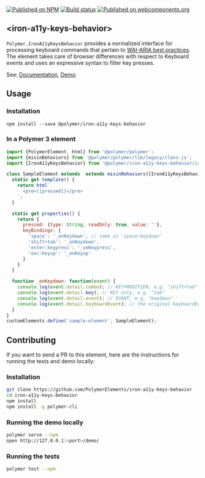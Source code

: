[![Published on NPM](https://img.shields.io/npm/v/@polymer/iron-a11y-keys-behavior.svg)](https://www.npmjs.com/package/@polymer/iron-a11y-keys-behavior)
[![Build status](https://travis-ci.org/PolymerElements/iron-a11y-keys-behavior.svg?branch=master)](https://travis-ci.org/PolymerElements/iron-a11y-keys-behavior)
[![Published on webcomponents.org](https://img.shields.io/badge/webcomponents.org-published-blue.svg)](https://webcomponents.org/element/@polymer/iron-a11y-keys-behavior)

## &lt;iron-a11y-keys-behavior&gt;

`Polymer.IronA11yKeysBehavior` provides a normalized interface for processing
keyboard commands that pertain
to [WAI-ARIA best practices](http://www.w3.org/TR/wai-aria-practices/#kbd_general_binding).
The element takes care of browser differences with respect to Keyboard events
and uses an expressive syntax to filter key presses.

See: [Documentation](https://www.webcomponents.org/element/@polymer/iron-a11y-keys-behavior),
[Demo](https://www.webcomponents.org/element/@polymer/iron-a11y-keys-behavior/demo/demo/index.html).

## Usage

### Installation

```
npm install --save @polymer/iron-a11y-keys-behavior
```

### In a Polymer 3 element

```js
import {PolymerElement, html} from '@polymer/polymer';
import {mixinBehaviors} from '@polymer/polymer/lib/legacy/class.js';
import {IronA11yKeysBehavior} from '@polymer/iron-a11y-keys-behavior/iron-a11y-keys-behavior.js';

class SampleElement extends  extends mixinBehaviors([IronA11yKeysBehavior], PolymerElement) {
  static get template() {
    return html`
      <pre>[[pressed]]</pre>
    `;
  }

  static get properties() {
    return {
      pressed: {type: String, readOnly: true, value: ''},
      keyBindings: {
        'space': '_onKeydown', // same as 'space:keydown'
        'shift+tab': '_onKeydown',
        'enter:keypress': '_onKeypress',
        'esc:keyup': '_onKeyup'
      }
    }
  }

  function _onKeydown: function(event) {
    console.log(event.detail.combo); // KEY+MODIFIER, e.g. "shift+tab"
    console.log(event.detail.key); // KEY only, e.g. "tab"
    console.log(event.detail.event); // EVENT, e.g. "keydown"
    console.log(event.detail.keyboardEvent); // the original KeyboardEvent
  }
}
customElements.define('sample-element', SampleElement);
```

## Contributing

If you want to send a PR to this element, here are
the instructions for running the tests and demo locally:

### Installation

```sh
git clone https://github.com/PolymerElements/iron-a11y-keys-behavior
cd iron-a11y-keys-behavior
npm install
npm install -g polymer-cli
```

### Running the demo locally

```sh
polymer serve --npm
open http://127.0.0.1:<port>/demo/
```

### Running the tests

```sh
polymer test --npm
```
